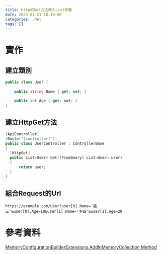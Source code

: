 ```yaml
---
title: Http的Get方法傳入List參數
date: 2023-01-21 18:10:00
categories: .Net
tags: []
---
```


# 實作

## 建立類別
```c#
public class User {
  
	public string Name { get; set; }

	public int Age { get; set; }
}
```

<!--more-->

## 建立HttpGet方法
```c#
[ApiController]
[Route("[controller]")]
public class UserController : ControllerBase
{
  [HttpGet]
  public List<User> Get([FromQuery] List<User> user)
  {
      return user;
  }
}
```

## 組合Request的Url
```nginx
https://example.com/User?user[0].Name='張三'&user[0].Age=10&user[1].Name='李四'&user[1].Age=20
```

# 參考資料

[MemoryConfigurationBuilderExtensions.AddInMemoryCollection Method](https://learn.microsoft.com/en-us/dotnet/api/microsoft.extensions.configuration.memoryconfigurationbuilderextensions.addinmemorycollection?view=dotnet-plat-ext-7.0)